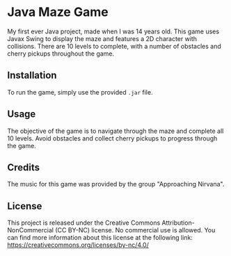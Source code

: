 # Java Maze Game

My first ever Java project, made when I was 14 years old. This game uses Javax Swing to display the maze and features a 2D character with collisions. There are 10 levels to complete, with a number of obstacles and cherry pickups throughout the game.

## Installation

To run the game, simply use the provided `.jar` file.

## Usage

The objective of the game is to navigate through the maze and complete all 10 levels. Avoid obstacles and collect cherry pickups to progress through the game.

## Credits

The music for this game was provided by the group "Approaching Nirvana".

## License

This project is released under the Creative Commons Attribution-NonCommercial (CC BY-NC) license. No commercial use is allowed. You can find more information about this license at the following link: https://creativecommons.org/licenses/by-nc/4.0/
